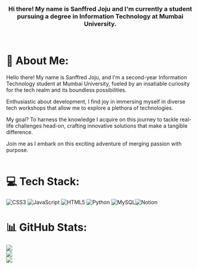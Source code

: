 <h3 align = "center">Hi there! My name is Sanffred Joju and I'm currently a student pursuing a degree in Information Technology at Mumbai University.</h3>
<br>

# 💫 About Me:
Hello there! My name is Sanffred Joju, and I'm a second-year Information Technology student at Mumbai University, fueled by an insatiable curiosity for the tech realm and its boundless possibilities. 

Enthusiastic about development, I find joy in immersing myself in diverse tech workshops that allow me to explore a plethora of technologies. 

My goal? To harness the knowledge I acquire on this journey to tackle real-life challenges head-on, crafting innovative solutions that make a tangible difference.

Join me as I embark on this exciting adventure of merging passion with purpose.
<br>
<br>
# 💻 Tech Stack:
![CSS3](https://img.shields.io/badge/css3-%231572B6.svg?style=for-the-badge&logo=css3&logoColor=white) ![JavaScript](https://img.shields.io/badge/javascript-%23323330.svg?style=for-the-badge&logo=javascript&logoColor=%23F7DF1E) ![HTML5](https://img.shields.io/badge/html5-%23E34F26.svg?style=for-the-badge&logo=html5&logoColor=white) ![Python](https://img.shields.io/badge/python-3670A0?style=for-the-badge&logo=python&logoColor=ffdd54) ![MySQL](https://img.shields.io/badge/mysql-%2300f.svg?style=for-the-badge&logo=mysql&logoColor=white)![Notion](https://img.shields.io/badge/Notion-%23000000.svg?style=for-the-badge&logo=notion&logoColor=white)

# 📊 GitHub Stats:
![](https://github-readme-stats.vercel.app/api?username=Sanffred&theme=dark&hide_border=false&include_all_commits=true&count_private=true)<br/>
![](https://github-readme-streak-stats.herokuapp.com/?user=Sanffred&theme=dark&hide_border=false)<br/>
![](https://github-readme-stats.vercel.app/api/top-langs/?username=Sanffred&theme=dark&hide_border=false&include_all_commits=true&count_private=true&layout=compact)


